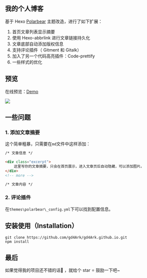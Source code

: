 ## 我的个人博客

基于 Hexo [Polarbear](https://github.com/frostfan/hexo-theme-polarbear) 主题改造，进行了如下扩展：

1. 首页文章列表显示摘要
2. 使用 Hexo-abbrlink 进行文章链接持久化
3. 文章底部自动添加版权信息
4. 支持评论插件（ Gitment 和 Gitalk）
5. 加入了另一个代码高亮插件：Code-prettify
6. 一些样式的优化

## 预览

在线预览：[Demo](https://4ark.me)

![](https://ws1.sinaimg.cn/large/006mS5wEgy1g060hzpz9dj31460lmwgh.jpg)

## 一些问题

### 1. 添加文章摘要

这个简单粗暴，只需要在`md`文件中这样添加：

```markdown
/* 文章信息 */

<div class="excerpt">
    这里写你的文章摘要，只会在首页展示，进入文章页后自动隐藏，可以添加图片。
</div>
<!-- more -->

/* 文章内容 */
```

### 2. 评论插件

在`themes\polarbear\_config.yml`下可以找到配置信息。

## 安装使用（Installation）

```shell
git clone https://github.com/gd4Ark/gd4Ark.github.io.git
npm install
```

## 最后

如果觉得我的项目还不错的话👏 ，就给个 star ⭐ 鼓励一下吧~